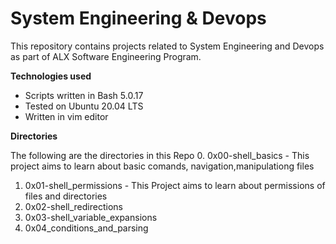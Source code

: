 # **System Engineering & Devops**

This repository contains projects related to System Engineering and Devops as part of ALX Software Engineering Program.

**Technologies used**
- Scripts written in Bash 5.0.17
- Tested on Ubuntu 20.04 LTS
- Written in vim editor

**Directories**

The following are the directories in this Repo
0. 0x00-shell_basics - This project aims to learn about basic comands, navigation,manipulationg files
1. 0x01-shell_permissions - This Project aims to learn about permissions of files and directories
2. 0x02-shell_redirections
3. 0x03-shell_variable_expansions
4. 0x04_conditions_and_parsing
